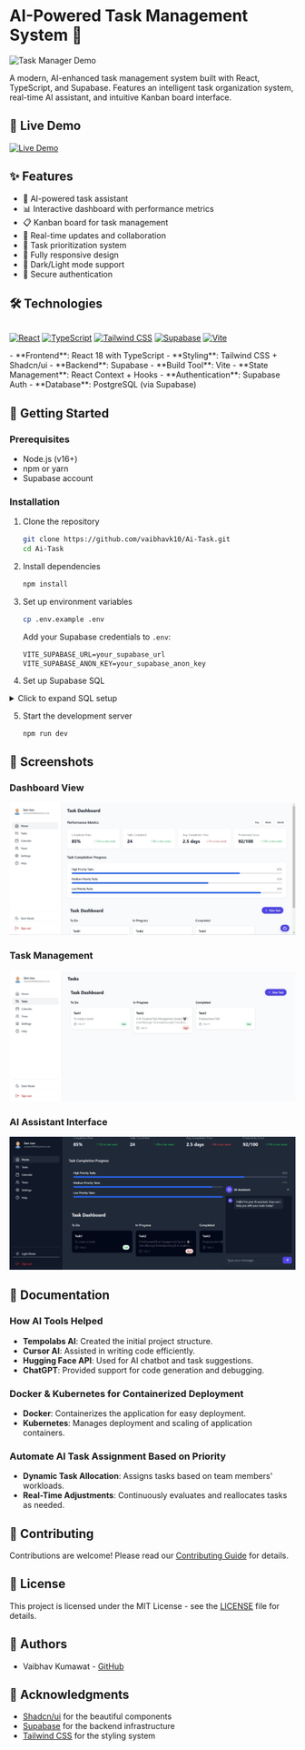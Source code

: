 # AI-Powered Task Management System 🤖

![Task Manager Demo](demo.gif)

A modern, AI-enhanced task management system built with React, TypeScript, and Supabase. Features an intelligent task organization system, real-time AI assistant, and intuitive Kanban board interface.

## 🌟 Live Demo

[![Live Demo](https://img.shields.io/badge/Live-Demo-indigo.svg?style=for-the-badge)](https://ai-task-six.vercel.app/)

## ✨ Features

- 🤖 AI-powered task assistant
- 📊 Interactive dashboard with performance metrics
- 📋 Kanban board for task management
- 🔄 Real-time updates and collaboration
- 🎯 Task prioritization system
- 📱 Fully responsive design
- 🌙 Dark/Light mode support
- 🔐 Secure authentication

## 🛠️ Technologies

<div style="display: flex; gap: 20px; flex-wrap: wrap;">

[![React](https://img.shields.io/badge/React-20232A?style=for-the-badge&logo=react&logoColor=61DAFB)](https://reactjs.org/)
[![TypeScript](https://img.shields.io/badge/TypeScript-007ACC?style=for-the-badge&logo=typescript&logoColor=white)](https://www.typescriptlang.org/)
[![Tailwind CSS](https://img.shields.io/badge/Tailwind_CSS-38B2AC?style=for-the-badge&logo=tailwind-css&logoColor=white)](https://tailwindcss.com/)
[![Supabase](https://img.shields.io/badge/Supabase-181818?style=for-the-badge&logo=supabase&logoColor=white)](https://supabase.io/)
[![Vite](https://img.shields.io/badge/Vite-646CFF?style=for-the-badge&logo=vite&logoColor=white)](https://vitejs.dev/)

</div>
- **Frontend**: React 18 with TypeScript
- **Styling**: Tailwind CSS + Shadcn/ui
- **Backend**: Supabase
- **Build Tool**: Vite
- **State Management**: React Context + Hooks
- **Authentication**: Supabase Auth
- **Database**: PostgreSQL (via Supabase)

## 🚀 Getting Started

### Prerequisites
- Node.js (v16+)
- npm or yarn
- Supabase account

### Installation
1. Clone the repository
   ```bash
   git clone https://github.com/vaibhavk10/Ai-Task.git
   cd Ai-Task
   ```
2. Install dependencies
   ```bash
   npm install
   ```
3. Set up environment variables
   ```bash
   cp .env.example .env
   ```
   Add your Supabase credentials to `.env`:
   ```env
   VITE_SUPABASE_URL=your_supabase_url
   VITE_SUPABASE_ANON_KEY=your_supabase_anon_key
   ```
4. Set up Supabase SQL
<details>
<summary>Click to expand SQL setup</summary>

```sql
-- Drop existing table and policies
drop policy if exists "Enable read access for all users" on public.tasks;
drop policy if exists "Enable insert access for all users" on public.tasks;
drop policy if exists "Enable update access for all users" on public.tasks;
drop policy if exists "Enable delete access for all users" on public.tasks;
drop table if exists public.tasks;

create table public.tasks (
  id uuid default gen_random_uuid() primary key,
  title text not null,
  description text,
  status text not null default 'todo',
  due_date timestamp with time zone,
  assignee_id uuid references auth.users(id),
  created_by uuid references auth.users(id),
  created_at timestamp with time zone default now(),
  updated_at timestamp with time zone default now(),
  priority text default 'medium',
  comments_count integer default 0
);

-- Enable RLS
alter table public.tasks enable row level security;

-- Create policies
create policy "Users can view their own tasks"
  on public.tasks for select
  using (auth.uid() = created_by or auth.uid() = assignee_id);

create policy "Users can create tasks"
  on public.tasks for insert
  with check (auth.uid() = created_by);

create policy "Users can update their own tasks"
  on public.tasks for update
  using (auth.uid() = created_by);

create policy "Users can delete their own tasks"
  on public.tasks for delete
  using (auth.uid() = created_by);
```  

</details>

5. Start the development server
   ```bash
   npm run dev
   ```

## 📱 Screenshots

### Dashboard View
![Dashboard](src/ss/dashboard.jpg)

### Task Management
![Tasks](src/ss/tasks.jpg)

### AI Assistant Interface
![AI Assistant](src/ss/ai.jpg)

## 📄 Documentation

### How AI Tools Helped
- **Tempolabs AI**: Created the initial project structure.
- **Cursor AI**: Assisted in writing code efficiently.
- **Hugging Face API**: Used for AI chatbot and task suggestions.
- **ChatGPT**: Provided support for code generation and debugging.

### Docker & Kubernetes for Containerized Deployment
- **Docker**: Containerizes the application for easy deployment.
- **Kubernetes**: Manages deployment and scaling of application containers.

### Automate AI Task Assignment Based on Priority
- **Dynamic Task Allocation**: Assigns tasks based on team members' workloads.
- **Real-Time Adjustments**: Continuously evaluates and reallocates tasks as needed.

## 🤝 Contributing
Contributions are welcome! Please read our [Contributing Guide](CONTRIBUTING.md) for details.

## 📄 License
This project is licensed under the MIT License - see the [LICENSE](LICENSE) file for details.

## 👥 Authors
- Vaibhav Kumawat - [GitHub](https://github.com/vaibhavk10/Ai-Task)

## 🙏 Acknowledgments
- [Shadcn/ui](https://ui.shadcn.com/) for the beautiful components
- [Supabase](https://supabase.io/) for the backend infrastructure
- [Tailwind CSS](https://tailwindcss.com/) for the styling system

